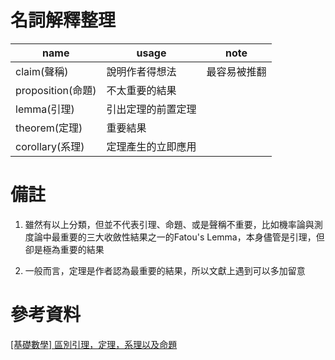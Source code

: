 # 名詞解釋整理

| name  | usage           | note  |
|-------|-----------------|-------|
|claim(聲稱)|說明作者得想法|最容易被推翻|
|proposition(命題)|不太重要的結果||
| lemma(引理) | 引出定理的前置定理 | |
|theorem(定理)|重要結果||
|corollary(系理)|定理產生的立即應用||

# 備註

1. 雖然有以上分類，但並不代表引理、命題、或是聲稱不重要，比如機率論與測度論中最重要的三大收斂性結果之一的Fatou's Lemma，本身儘管是引理，但卻是極為重要的結果

2. 一般而言，定理是作者認為最重要的結果，所以文獻上遇到可以多加留意

# 參考資料

[[基礎數學] 區別引理，定理，系理以及命題
](https://ch-hsieh.blogspot.com/2016/02/blog-post_18.html)
